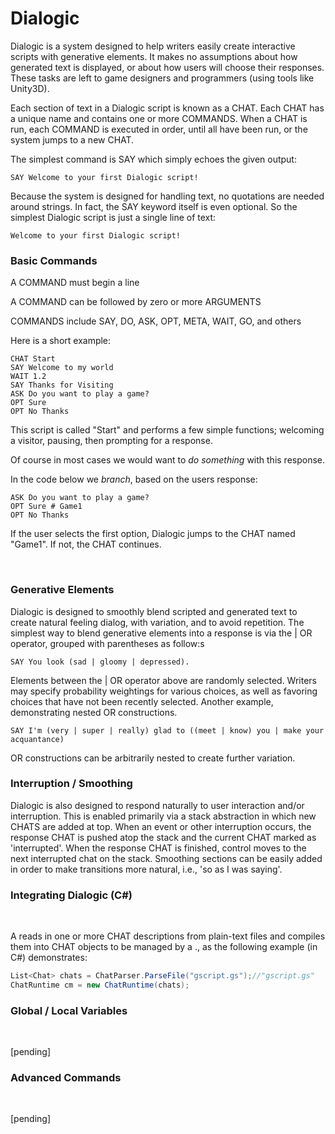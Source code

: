 # Dialogic

Dialogic is a system designed to help writers easily create interactive scripts with generative elements. It makes no assumptions about how generated text is displayed, or about how users will choose their responses. These tasks are left to game designers and programmers (using tools like Unity3D).

Each section of text in a Dialogic script is known as a CHAT. Each CHAT has a unique name and contains one or more COMMANDS. When a CHAT is run, each COMMAND is executed in order, until all have been run, or the system jumps to a new CHAT. 

The simplest command is SAY which simply echoes the given output:

````
SAY Welcome to your first Dialogic script!
````

Because the system is designed for handling text, no quotations are needed around strings. In fact, the SAY keyword itself is even optional. So the simplest Dialogic script is just a single line of text:

````
Welcome to your first Dialogic script!
````

### Basic Commands

A COMMAND must begin a line

A COMMAND can be followed by zero or more ARGUMENTS

COMMANDS include SAY, DO, ASK, OPT, META, WAIT, GO, and others

Here is a short example:

````
CHAT Start
SAY Welcome to my world
WAIT 1.2
SAY Thanks for Visiting
ASK Do you want to play a game?
OPT Sure
OPT No Thanks
````

This script is called "Start" and performs a few simple functions; welcoming a visitor, pausing, then prompting for a response. 

Of course in most cases we would want to _do something_ with this response. 

In the code below we _branch_, based on the users response:

````
ASK Do you want to play a game?
OPT Sure # Game1
OPT No Thanks
````

If the user selects the first option, Dialogic jumps to the CHAT named "Game1". If not, the CHAT continues.

&nbsp;

### Generative Elements

Dialogic is designed to smoothly blend scripted and generated text to create natural feeling dialog, with variation, and to avoid repetition. The simplest way to blend generative elements into a response is via the | OR operator, grouped with parentheses as follow:s

````
SAY You look (sad | gloomy | depressed).
````

Elements between the | OR operator above are randomly selected. Writers may specify probability weightings for various choices, as well as favoring choices that have not been recently selected. Another example, demonstrating nested OR constructions.

````
SAY I'm (very | super | really) glad to ((meet | know) you | make your acquantance)
````

OR constructions can be arbitrarily nested to create further variation.

### Interruption / Smoothing

Dialogic is also designed to respond naturally to user interaction and/or interruption. This is enabled primarily via a stack abstraction in which new CHATS are added at top. When an event or other interruption occurs, the response CHAT is pushed atop the stack and the current CHAT marked as 'interrupted'. When the response CHAT is finished, control moves to the next interrupted chat on the stack. Smoothing sections can be easily added in order to make transitions more natural, i.e., 'so as I was saying'.

### Integrating Dialogic (C#)

&nbsp;

A <ChatParser> reads in one or more CHAT descriptions from plain-text files and compiles them into CHAT objects to be managed by a <ChatRuntime>., as the following example (in C#) demonstrates:

````C#
List<Chat> chats = ChatParser.ParseFile("gscript.gs");//"gscript.gs" 
ChatRuntime cm = new ChatRuntime(chats);
````

### Global / Local Variables

&nbsp;

[pending]

### Advanced Commands

&nbsp;

[pending]


